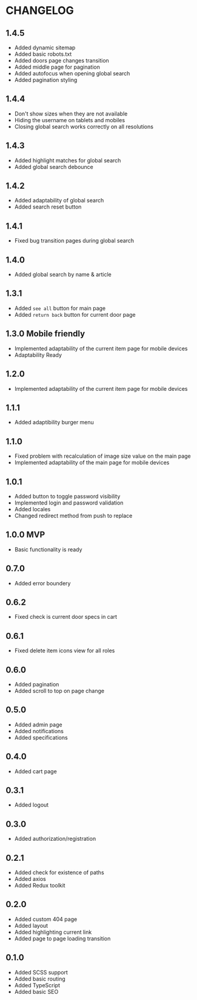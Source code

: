 # CHANGELOG

## 1.4.5

- Added dynamic sitemap
- Added basic robots.txt
- Added doors page changes transition
- Added middle page for pagination
- Added autofocus when opening global search
- Added pagination styling

## 1.4.4

- Don't show sizes when they are not available
- Hiding the username on tablets and mobiles
- Closing global search works correctly on all resolutions

## 1.4.3

- Added highlight matches for global search
- Added global search debounce

## 1.4.2

- Added adaptability of global search
- Added search reset button

## 1.4.1

- Fixed bug transition pages during global search

## 1.4.0

- Added global search by name & article

## 1.3.1

- Added `see all` button for main page
- Added `return back` button for current door page

## 1.3.0 Mobile friendly

- Implemented adaptability of the current item page for mobile devices
- Adaptability Ready

## 1.2.0

- Implemented adaptability of the current item page for mobile devices

## 1.1.1

- Added adaptibility burger menu

## 1.1.0

- Fixed problem with recalculation of image size value on the main page
- Implemented adaptability of the main page for mobile devices

## 1.0.1

- Added button to toggle password visibility
- Implemented login and password validation
- Added locales
- Changed redirect method from push to replace

## 1.0.0 MVP

- Basic functionality is ready

## 0.7.0

- Added error boundery

## 0.6.2

- Fixed check is current door specs in cart

## 0.6.1

- Fixed delete item icons view for all roles

## 0.6.0

- Added pagination
- Added scroll to top on page change

## 0.5.0

- Added admin page
- Added notifications
- Added specifications
  
## 0.4.0

- Added cart page
  
## 0.3.1

- Added logout 
  
## 0.3.0

- Added authorization/registration
  
## 0.2.1

- Added check for existence of paths
- Added axios
- Added Redux toolkit
  
## 0.2.0

- Added custom 404 page
- Added layout
- Added highlighting current link
- Added page to page loading transition
  
## 0.1.0

- Added SCSS support
- Added basic routing
- Added TypeScript
- Added basic SEO
  